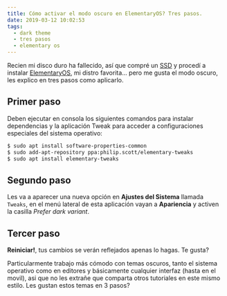 ```yaml
---
title: Cómo activar el modo oscuro en ElementaryOS? Tres pasos.
date: 2019-03-12 10:02:53
tags:
  - dark theme
  - tres pasos
  - elementary os
---
```

Recien mi disco duro ha fallecido, así que compré un [SSD](https://es.wikipedia.org/wiki/Unidad_de_estado_s%C3%B3lido) y procedí a instalar [ElementaryOS](https://elementary.io/es/), mi distro favorita... pero me gusta el modo oscuro, les explico en tres pasos como aplicarlo.

## Primer paso
Deben ejecutar en consola los siguientes comandos para instalar dependencias y la aplicación Tweak para acceder a configuraciones especiales del sistema operativo:

``` bash
$ sudo apt install software-properties-common
$ sudo add-apt-repository ppa:philip.scott/elementary-tweaks
$ sudo apt install elementary-tweaks
```

## Segundo paso
Les va a aparecer una nueva opción en **Ajustes del Sistema** llamada `Tweaks`, en el menú lateral de esta aplicación vayan a **Apariencia** y activen la casilla *Prefer dark variant*.

## Tercer paso
**Reiniciar!**, tus cambios se verán reflejados apenas lo hagas. Te gusta?

Particularmente trabajo más cómodo con temas oscuros, tanto el sistema operativo como en editores y básicamente cualquier interfaz (hasta en el movil), asi que no les extrañe que comparta otros tutoriales en este mismo estilo. Les gustan estos temas en 3 pasos?
